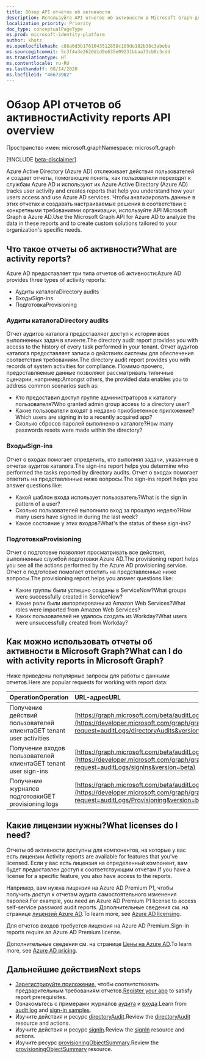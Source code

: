 ```yaml
---
title: Обзор API отчетов об активности
description: Используйте API отчетов об активности в Microsoft Graph для получения доступа к отчетам Azure Active Directory, чтобы отслеживать действия пользователей в клиенте.
localization_priority: Priority
doc_type: conceptualPageType
ms.prod: microsoft-identity-platform
author: khotz
ms.openlocfilehash: c88a6d3b1761043512858c109de182b38c3abeba
ms.sourcegitcommit: 5c3f4a3e2620d1d9e635e09231bbaa73cb0c3cdd
ms.translationtype: HT
ms.contentlocale: ru-RU
ms.lasthandoff: 08/14/2020
ms.locfileid: "46673982"
---
```

# <a name="activity-reports-api-overview"></a><span data-ttu-id="b0d7a-103">Обзор API отчетов об активности</span><span class="sxs-lookup"><span data-stu-id="b0d7a-103">Activity reports API overview</span></span>

<span data-ttu-id="b0d7a-104">Пространство имен: microsoft.graph</span><span class="sxs-lookup"><span data-stu-id="b0d7a-104">Namespace: microsoft.graph</span></span>

[!INCLUDE [beta-disclaimer](../../includes/beta-disclaimer.md)]

<span data-ttu-id="b0d7a-105">Azure Active Directory (Azure AD) отслеживает действия пользователей и создает отчеты, помогающие понять, как пользователи переходят к службам Azure AD и используют их.</span><span class="sxs-lookup"><span data-stu-id="b0d7a-105">Azure Active Directory (Azure AD) tracks user activity and creates reports that help you understand how your users access and use Azure AD services.</span></span> <span data-ttu-id="b0d7a-106">Чтобы анализировать данные в этих отчетах и создавать настраиваемые решения в соответствии с конкретными требованиями организации, используйте API Microsoft Graph в Azure AD.</span><span class="sxs-lookup"><span data-stu-id="b0d7a-106">Use the Microsoft Graph API for Azure AD to analyze the data in these reports and to create custom solutions tailored to your organization's specific needs.</span></span>

## <a name="what-are-activity-reports"></a><span data-ttu-id="b0d7a-107">Что такое отчеты об активности?</span><span class="sxs-lookup"><span data-stu-id="b0d7a-107">What are activity reports?</span></span>

<span data-ttu-id="b0d7a-108">Azure AD предоставляет три типа отчетов об активности:</span><span class="sxs-lookup"><span data-stu-id="b0d7a-108">Azure AD provides three types of activity reports:</span></span>

- <span data-ttu-id="b0d7a-109">Аудиты каталога</span><span class="sxs-lookup"><span data-stu-id="b0d7a-109">Directory audits</span></span> 
- <span data-ttu-id="b0d7a-110">Входы</span><span class="sxs-lookup"><span data-stu-id="b0d7a-110">Sign-ins</span></span>
- <span data-ttu-id="b0d7a-111">Подготовка</span><span class="sxs-lookup"><span data-stu-id="b0d7a-111">Provisioning</span></span>

### <a name="directory-audits"></a><span data-ttu-id="b0d7a-112">Аудиты каталога</span><span class="sxs-lookup"><span data-stu-id="b0d7a-112">Directory audits</span></span>

<span data-ttu-id="b0d7a-113">Отчет аудитов каталога предоставляет доступ к истории всех выполненных задач в клиенте.</span><span class="sxs-lookup"><span data-stu-id="b0d7a-113">The directory audit report provides you with access to the history of every task performed in your tenant.</span></span> <span data-ttu-id="b0d7a-114">Отчет аудитов каталога предоставляет записи о действиях системы для обеспечения соответствия требованиям.</span><span class="sxs-lookup"><span data-stu-id="b0d7a-114">The directory audit report provides you with records of system activities for compliance.</span></span> <span data-ttu-id="b0d7a-115">Помимо прочего, предоставляемые данные позволяют рассматривать типичные сценарии, например:</span><span class="sxs-lookup"><span data-stu-id="b0d7a-115">Amongst others, the provided data enables you to address common scenarios such as:</span></span>

- <span data-ttu-id="b0d7a-116">Кто предоставил доступ группе администраторов к каталогу пользователя?</span><span class="sxs-lookup"><span data-stu-id="b0d7a-116">Who granted admin group access to a directory user?</span></span>
- <span data-ttu-id="b0d7a-117">Какие пользователи входят в недавно приобретенное приложение?</span><span class="sxs-lookup"><span data-stu-id="b0d7a-117">Which users are signing in to a recently acquired app?</span></span>
- <span data-ttu-id="b0d7a-118">Сколько сбросов паролей выполнено в каталоге?</span><span class="sxs-lookup"><span data-stu-id="b0d7a-118">How many passwords resets were made within the directory?</span></span>

### <a name="sign-ins"></a><span data-ttu-id="b0d7a-119">Входы</span><span class="sxs-lookup"><span data-stu-id="b0d7a-119">Sign-ins</span></span>

<span data-ttu-id="b0d7a-120">Отчет о входах помогает определить, кто выполнял задачи, указанные в отчетах аудитов каталога.</span><span class="sxs-lookup"><span data-stu-id="b0d7a-120">The sign-ins report helps you determine who performed the tasks reported by directory audits.</span></span> <span data-ttu-id="b0d7a-121">Отчет о входах помогает ответить на представленные ниже вопросы.</span><span class="sxs-lookup"><span data-stu-id="b0d7a-121">The sign-ins report helps you answer questions like:</span></span>

- <span data-ttu-id="b0d7a-122">Какой шаблон входа использует пользователь?</span><span class="sxs-lookup"><span data-stu-id="b0d7a-122">What is the sign in pattern of a user?</span></span>
- <span data-ttu-id="b0d7a-123">Сколько пользователей выполнило вход за прошлую неделю?</span><span class="sxs-lookup"><span data-stu-id="b0d7a-123">How many users have signed in during the last week?</span></span>
- <span data-ttu-id="b0d7a-124">Какое состояние у этих входов?</span><span class="sxs-lookup"><span data-stu-id="b0d7a-124">What's the status of these sign-ins?</span></span>

### <a name="provisioning"></a><span data-ttu-id="b0d7a-125">Подготовка</span><span class="sxs-lookup"><span data-stu-id="b0d7a-125">Provisioning</span></span>

<span data-ttu-id="b0d7a-126">Отчет о подготовке позволяет просматривать все действия, выполненные службой подготовки Azure AD.</span><span class="sxs-lookup"><span data-stu-id="b0d7a-126">The provisioning report helps you see all the actions performed by the Azure AD provisioning service.</span></span> <span data-ttu-id="b0d7a-127">Отчет о подготовке помогает ответить на представленные ниже вопросы.</span><span class="sxs-lookup"><span data-stu-id="b0d7a-127">The provisioning report helps you answer questions like:</span></span>

- <span data-ttu-id="b0d7a-128">Какие группы были успешно созданы в ServiceNow?</span><span class="sxs-lookup"><span data-stu-id="b0d7a-128">What groups were successfully created in ServiceNow?</span></span>
- <span data-ttu-id="b0d7a-129">Какие роли были импортированы из Amazon Web Services?</span><span class="sxs-lookup"><span data-stu-id="b0d7a-129">What roles were imported from Amazon Web Services?</span></span>
- <span data-ttu-id="b0d7a-130">Каких пользователей не удалось создать из Workday?</span><span class="sxs-lookup"><span data-stu-id="b0d7a-130">What users were unsuccessfully created from Workday?</span></span>

## <a name="what-can-i-do-with-activity-reports-in-microsoft-graph"></a><span data-ttu-id="b0d7a-131">Как можно использовать отчеты об активности в Microsoft Graph?</span><span class="sxs-lookup"><span data-stu-id="b0d7a-131">What can I do with activity reports in Microsoft Graph?</span></span>

<span data-ttu-id="b0d7a-132">Ниже приведены популярные запросы для работы с данными отчетов.</span><span class="sxs-lookup"><span data-stu-id="b0d7a-132">Here are popular requests for working with report data:</span></span>

<span data-ttu-id="b0d7a-133">Operation</span><span class="sxs-lookup"><span data-stu-id="b0d7a-133">Operation</span></span> | <span data-ttu-id="b0d7a-134">URL-адрес</span><span class="sxs-lookup"><span data-stu-id="b0d7a-134">URL</span></span>
:----------|:----
<span data-ttu-id="b0d7a-135">Получение действий пользователей клиента</span><span class="sxs-lookup"><span data-stu-id="b0d7a-135">GET tenant user activities</span></span> | [https://graph.microsoft.com/beta/auditLogs/directoryAudits](https://developer.microsoft.com/graph/graph-explorer?request=auditLogs/directoryAudits&version=beta)
<span data-ttu-id="b0d7a-136">Получение входов пользователей клиента</span><span class="sxs-lookup"><span data-stu-id="b0d7a-136">GET tenant user sign-ins</span></span> | [https://graph.microsoft.com/beta/auditLogs/signIns](https://developer.microsoft.com/graph/graph-explorer?request=auditLogs/signIns&version=beta)
<span data-ttu-id="b0d7a-137">Получение журналов подготовки</span><span class="sxs-lookup"><span data-stu-id="b0d7a-137">GET provisioning logs</span></span> | [https://graph.microsoft.com/beta/auditLogs/provisioning](https://developer.microsoft.com/graph/graph-explorer?request=auditLogs/Provisioning&version=beta)

## <a name="what-licenses-do-i-need"></a><span data-ttu-id="b0d7a-138">Какие лицензии нужны?</span><span class="sxs-lookup"><span data-stu-id="b0d7a-138">What licenses do I need?</span></span>

<span data-ttu-id="b0d7a-139">Отчеты об активности доступны для компонентов, на которые у вас есть лицензии.</span><span class="sxs-lookup"><span data-stu-id="b0d7a-139">Activity reports are available for features that you've licensed.</span></span> <span data-ttu-id="b0d7a-140">Если у вас есть лицензия на определенный компонент, вам будет предоставлен доступ к соответствующим отчетам.</span><span class="sxs-lookup"><span data-stu-id="b0d7a-140">If you have a license for a specific feature, you also have access to the reports.</span></span>

<span data-ttu-id="b0d7a-141">Например, вам нужна лицензия на Azure AD Premium P1, чтобы получить доступ к отчетам аудита самостоятельного изменения паролей.</span><span class="sxs-lookup"><span data-stu-id="b0d7a-141">For example, you need an Azure AD Premium P1 license to access self-service password audit reports.</span></span>  <span data-ttu-id="b0d7a-142">Дополнительные сведения см. на странице [лицензий Azure AD](https://azure.microsoft.com/pricing/details/active-directory/).</span><span class="sxs-lookup"><span data-stu-id="b0d7a-142">To learn more, see [Azure AD licensing](https://azure.microsoft.com/pricing/details/active-directory/).</span></span>

<span data-ttu-id="b0d7a-143">Для отчетов входов требуется лицензия на Azure AD Premium.</span><span class="sxs-lookup"><span data-stu-id="b0d7a-143">Sign-in reports require an Azure AD Premium license.</span></span>

<span data-ttu-id="b0d7a-144">Дополнительные сведения см. на странице [Цены на Azure AD](https://azure.microsoft.com/pricing/details/active-directory/).</span><span class="sxs-lookup"><span data-stu-id="b0d7a-144">To learn more, see [Azure AD pricing](https://azure.microsoft.com/pricing/details/active-directory/).</span></span>

## <a name="next-steps"></a><span data-ttu-id="b0d7a-145">Дальнейшие действия</span><span class="sxs-lookup"><span data-stu-id="b0d7a-145">Next steps</span></span>

- <span data-ttu-id="b0d7a-146">[Зарегистрируйте приложение](https://docs.microsoft.com/azure/active-directory/active-directory-reporting-api-prerequisites-azure-portal), чтобы соответствовать предварительным требованиям отчетов.</span><span class="sxs-lookup"><span data-stu-id="b0d7a-146">[Register your app](https://docs.microsoft.com/azure/active-directory/active-directory-reporting-api-prerequisites-azure-portal) to satisfy report prerequisites.</span></span> 
- <span data-ttu-id="b0d7a-147">Ознакомьтесь с примерами журналов [аудита](https://docs.microsoft.com/azure/active-directory/active-directory-reporting-api-audit-samples) и [входа](https://docs.microsoft.com/azure/active-directory/active-directory-reporting-api-sign-in-activity-samples).</span><span class="sxs-lookup"><span data-stu-id="b0d7a-147">Learn from [audit log](https://docs.microsoft.com/azure/active-directory/active-directory-reporting-api-audit-samples) and [sign-in samples](https://docs.microsoft.com/azure/active-directory/active-directory-reporting-api-sign-in-activity-samples).</span></span>  
- <span data-ttu-id="b0d7a-148">Изучите действия и ресурс [directoryAudit](directoryaudit.md).</span><span class="sxs-lookup"><span data-stu-id="b0d7a-148">Review the [directoryAudit](directoryaudit.md) resource and actions.</span></span>
- <span data-ttu-id="b0d7a-149">Изучите действия и ресурс [signIn](signin.md).</span><span class="sxs-lookup"><span data-stu-id="b0d7a-149">Review the [signIn](signin.md) resource and actions.</span></span> 
- <span data-ttu-id="b0d7a-150">Изучите ресурс [provisioningObjectSummary](provisioningobjectsummary.md).</span><span class="sxs-lookup"><span data-stu-id="b0d7a-150">Review the [provisioningObjectSummary](provisioningobjectsummary.md) resource.</span></span>
